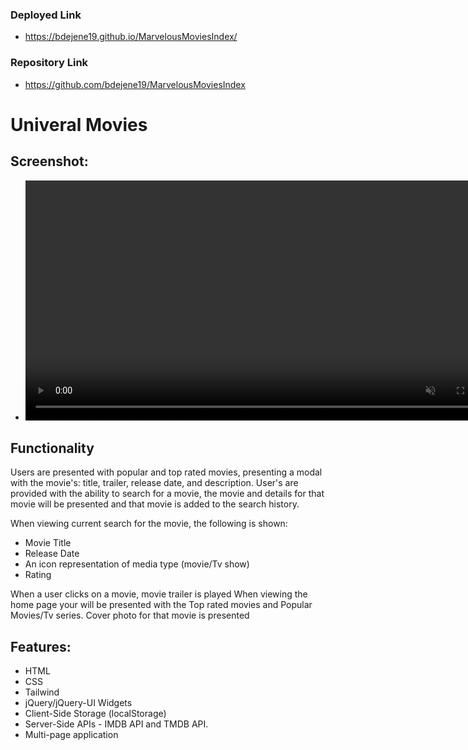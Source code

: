 ### Deployed Link
* https://bdejene19.github.io/MarvelousMoviesIndex/

### Repository Link
 * https://github.com/bdejene19/MarvelousMoviesIndex

# Univeral Movies
## Screenshot:
* <video src='./assets/imgs/projectGif.mp4' alt='video check element' autoplay muted style='width: 80vw'></video>

## Functionality
Users are presented with popular and top rated movies, presenting a modal with the movie's: title, trailer, release date, and description. User's are provided with the ability to search for a movie, the movie and details for that movie will be presented and that movie is added to the search history.

When viewing current search for the movie, the following is shown:
- Movie Title
- Release Date
- An icon representation of media type  (movie/Tv show)
- Rating

When a user clicks on a movie, movie trailer is played
When viewing the home page your will be presented with the Top rated movies and Popular Movies/Tv series.
Cover photo for that movie is presented

## Features:
* HTML
* CSS
* Tailwind
* jQuery/jQuery-UI Widgets
* Client-Side Storage (localStorage)
* Server-Side APIs - IMDB API and TMDB API.
* Multi-page application



